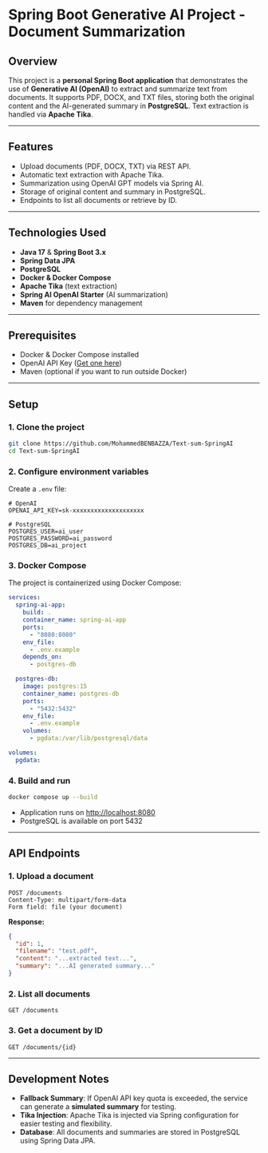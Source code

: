 
# Spring Boot Generative AI Project - Document Summarization

## Overview

This project is a **personal Spring Boot application** that demonstrates the use of **Generative AI (OpenAI)** to extract and summarize text from documents. It supports PDF, DOCX, and TXT files, storing both the original content and the AI-generated summary in **PostgreSQL**. Text extraction is handled via **Apache Tika**.

---

## Features

- Upload documents (PDF, DOCX, TXT) via REST API.
- Automatic text extraction with Apache Tika.
- Summarization using OpenAI GPT models via Spring AI.
- Storage of original content and summary in PostgreSQL.
- Endpoints to list all documents or retrieve by ID.

---

## Technologies Used

- **Java 17** & **Spring Boot 3.x**
- **Spring Data JPA**
- **PostgreSQL**
- **Docker & Docker Compose**
- **Apache Tika** (text extraction)
- **Spring AI OpenAI Starter** (AI summarization)
- **Maven** for dependency management

---

## Prerequisites

- Docker & Docker Compose installed
- OpenAI API Key ([Get one here](https://platform.openai.com/account/api-keys))
- Maven (optional if you want to run outside Docker)

---

## Setup

### 1. Clone the project

```bash
git clone https://github.com/MohammedBENBAZZA/Text-sum-SpringAI
cd Text-sum-SpringAI
```

### 2. Configure environment variables

Create a `.env` file:

```env
# OpenAI
OPENAI_API_KEY=sk-xxxxxxxxxxxxxxxxxxxx

# PostgreSQL
POSTGRES_USER=ai_user
POSTGRES_PASSWORD=ai_password
POSTGRES_DB=ai_project
```

### 3. Docker Compose

The project is containerized using Docker Compose:

```yaml
services:
  spring-ai-app:
    build: .
    container_name: spring-ai-app
    ports:
      - "8080:8080"
    env_file:
      - .env.example
    depends_on:
      - postgres-db

  postgres-db:
    image: postgres:15
    container_name: postgres-db
    ports:
      - "5432:5432"
    env_file:
      - .env.example
    volumes:
      - pgdata:/var/lib/postgresql/data

volumes:
  pgdata:
```

### 4. Build and run

```bash
docker compose up --build
```

- Application runs on [http://localhost:8080](http://localhost:8080)  
- PostgreSQL is available on port 5432

---

## API Endpoints

### 1. Upload a document

```http
POST /documents
Content-Type: multipart/form-data
Form field: file (your document)
```

**Response:**

```json
{
  "id": 1,
  "filename": "test.pdf",
  "content": "...extracted text...",
  "summary": "...AI generated summary..."
}
```

### 2. List all documents

```http
GET /documents
```

### 3. Get a document by ID

```http
GET /documents/{id}
```

---

## Development Notes

- **Fallback Summary**: If OpenAI API key quota is exceeded, the service can generate a **simulated summary** for testing.  
- **Tika Injection**: Apache Tika is injected via Spring configuration for easier testing and flexibility.  
- **Database**: All documents and summaries are stored in PostgreSQL using Spring Data JPA.
